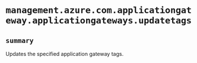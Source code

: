 # `management.azure.com.applicationgateway.applicationgateways.updatetags`

## `summary`
Updates the specified application gateway tags.


